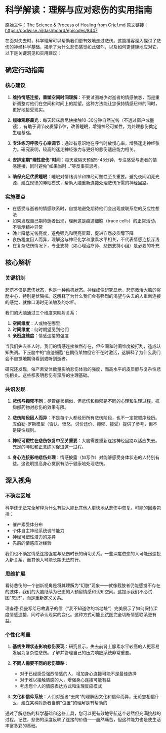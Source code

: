 # 科学解读：理解与应对悲伤的实用指南

原始文件：The Science & Process of Healing from Grief.md
原文链接：https://podwise.ai/dashboard/episodes/8447

在面对失去时，科学理解可以帮助我们更有效地走过悲伤。这篇播客深入探讨了悲伤的神经科学基础，揭示了为什么悲伤感觉如此强烈，以及如何更健康地应对它。以下是关键洞见和实用建议：

## 确定行动指南

### 核心建议

1. **维持情感连接，重塑空间时间理解**：不要试图减少对逝者的情感依恋，而是重新调整对他们在空间和时间上的期望。这种方法能让您保持情感纽带的同时，更好地接受现实。

2. **规律观察晨光**：每天起床后尽快接触10-30分钟自然光线（不透过窗户或墨镜），有助于调节皮质醇节律，改善睡眠，增强神经可塑性，为处理悲伤奠定生理基础。

3. **专注练习呼吸与心率调节**：通过有意识地在呼气时放慢心率，增强迷走神经张力。研究表明，较高的迷走神经张力与更好的悲伤适应能力相关。

4. **安排定期"理性悲伤"时间**：每天或隔天预留5-45分钟，专注感受与逝者的情感连接，同时避免"如果当时..."等反事实思考。

5. **确保充足优质睡眠**：睡眠对情绪调节和神经可塑性至关重要。避免夜间明亮光源，建立规律的睡眠模式，帮助大脑重新连接处理悲伤所需的神经回路。

### 实施要点

- 在感受与逝者的情感联系时，自觉地避免期待他们会出现或联系您的反应性想法
- 如果发现自己期待逝者出现，理解这是痕迹细胞（trace cells）的正常活动，不表示精神异常
- 晚上降低光线亮度，避免强光和明亮屏幕，促进自然皮质醇下降
- 哀伤程度因人而异，理解这与神经化学和激素水平相关，不代表情感连接深浅
- 在复杂悲伤情况下，专业支持（如心理治疗师、悲伤支持小组）是必要的补充

## 核心解析

### 关键机制

悲伤不仅是悲伤状态，也是一种动机状态。神经成像研究显示，悲伤激活大脑的奖励中心，特别是伏隔核。这解释了为什么我们会有强烈的渴望与失去的人重新连接的感觉，就像口渴时无法触及的水杯。

我们的大脑通过三个维度来映射关系：
1. **空间维度**：人或物在哪里
2. **时间维度**：何时期望见到他们
3. **亲密度维度**：情感连接的强度

当我们失去某人时，我们的情感连接依然存在，但空间和时间维度被打乱，造成认知失调。下丘脑中的"痕迹细胞"在期待某物但它不在时激活，这解释了为什么我们会不自觉地期待看到或听到逝者。

研究还发现，催产素受体数量影响悲伤体验的强度，而高水平的皮质醇与复杂性悲伤相关。这些都表明悲伤有深层的生理基础。

### 共识发现

1. **悲伤与抑郁不同**：尽管症状相似，但悲伤和抑郁是不同的心理和生理过程。抗抑郁药物对悲伤的效果有限。

2. **悲伤阶段因人而异**：不是每个人都经历所有悲伤阶段，也不一定按顺序经历。库伯勒-罗斯模型（否认、愤怒、讨价还价、抑郁、接受）提供了参考，但不是硬性规则。

3. **神经可塑性在悲伤恢复中至关重要**：大脑需要重新连接神经回路以适应失去。充足的睡眠和正念练习促进这一过程。

4. **身心连接影响悲伤处理**：情感披露（如写作）对能够感受身体状态的人特别有益。这说明提高身心觉察有助于健康地处理悲伤。

## 深入视角

### 不确定区域

科学还无法完全解释为什么有些人能比其他人更快地从悲伤中恢复。可能的因素包括：
- 催产素受体分布
- 个体自主神经系统调节能力
- 神经可塑性潜力的差异
- 先前的情感应对经验

我们也不确定情感连接强度与悲伤时长的确切关系。一些深度依恋的人可能迅速投入新关系，而其他人可能长期无法前行。

### 思维扩展

看待悲伤的一个创新视角是将其理解为"幻肢"现象——就像截肢者仍能感觉不存在的肢体，我们的大脑继续为已逝的人预留情感和认知空间。这提示我们不必试图"忘记"，而是重新定义关系。

理查德·费曼写给已故妻子的信（"我不知道你的新地址"）完美展示了如何保持深度情感连接，同时承认现实的变化。这种方式可能比试图完全切断情感联系更有益。

### 个性化考量

1. **基线生理状态影响悲伤表现**：研究显示，失去前肾上腺素水平较高的人更容易发展为复杂性悲伤。了解并管理自己的压力响应系统非常重要。

2. **不同人需要不同的悲伤策略**：
   - 对于已经感受强烈情感的人，增加身心连接可能不是最佳选择
   - 对于难以接触情感的人，增强身心连接可能有益
   - 考虑您个人的情感表达方式和生理反应模式

3. **文化和信仰系统**：人们对逝者"去向"的理解因文化和信仰而异，无论您相信什么，建立某种对逝者当前"位置"的理解是有帮助的

通过了解悲伤的科学基础和这些工具，您可以更有效地导航这个必然但充满挑战的过程。记住，悲伤的深度反映了连接的价值——虽然痛苦，但这种能力也是使生活丰富多彩的基础。
